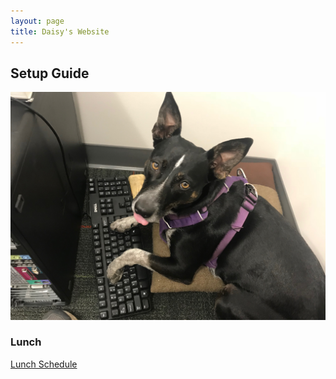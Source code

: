 ```yaml
---
layout: page
title: Daisy's Website
---
```


## Setup Guide

![99 little bugs in the code, take one down, patch it around!](/pictures/daisy_writing_code.JPG)

### Lunch

[Lunch Schedule](/schedule/group_lunch.md)